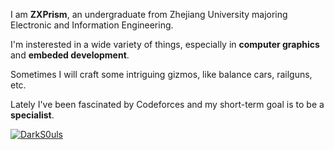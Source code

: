 I am **ZXPrism**, an undergraduate from Zhejiang University majoring Electronic and Information Engineering.

I'm insterested in a wide variety of things, especially in **computer graphics** and **embeded development**.

Sometimes I will craft some intriguing gizmos, like balance cars, railguns, etc.

Lately I've been fascinated by Codeforces and my short-term goal is to be a **specialist**.

[![DarkS0uls](https://img.shields.io/badge/DarkS0uls-PUPIL_1201-008000?style=for-the-badge)](https://codeforces.com/profile/DarkS0uls)
